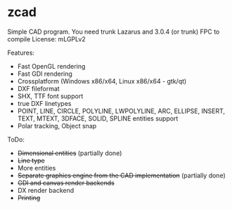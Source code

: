 # zcad
Simple CAD program. You need trunk Lazarus and 3.0.4 (or trunk) FPC to compile
License: mLGPLv2

Features:
* Fast OpenGL rendering
* Fast GDI rendering
* Crossplatform (Windows x86/x64, Linux x86/x64 - gtk/qt)
* DXF fileformat
* SHX, TTF font support
* true DXF linetypes
* POINT, LINE, CIRCLE, POLYLINE,  LWPOLYLINE, ARC, ELLIPSE, INSERT, TEXT, MTEXT, 3DFACE, SOLID, SPLINE entities support
* Polar tracking, Object snap

ToDo:
* ~~Dimensional entities~~ (partially done)
* ~~Line type~~
* More entities
* ~~Separate graphics engine from the CAD implementation~~ (partially done)
* ~~GDI and canvas render backends~~
* DX render backend
* ~~Printing~~
